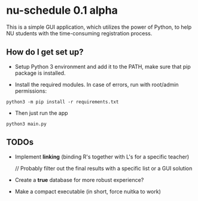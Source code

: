 # nu-schedule 0.1 alpha #

This is a simple GUI application, which utilizes the power of Python, to help NU students with the time-consuming registration process.

## How do I get set up? ##

* Setup Python 3 environment and add it to the PATH, make sure that pip package is installed.

* Install the required modules. In case of errors, run with root/admin permissions:
```
python3 -m pip install -r requirements.txt
```

* Then just run the app
```
python3 main.py
```

## TODOs ##

* Implement __linking__ (binding R's together with L's for a specific teacher) 

	// Probably filter out the final results with a specific list or a GUI solution

* Create a __true__ database for more robust experience?
	 
* Make a compact executable (in short, force nuitka to work)
